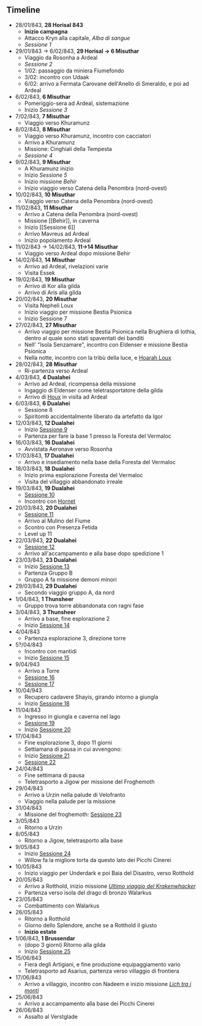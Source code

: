 ## Timeline

* 28/01/843, **28 Horisal 843**
	* **Inizio campagna**
	* Attacco Kryn alla capitale, *Alba di sangue*
	* *Sessione 1*
* 29/01/843 -> 6/02/843, **29 Horisal -> 6 Misuthar**
	* Viaggio da Rosonha a Ardeal
	* *Sessione 2*
	* 1/02: passaggio da miniera Fiumefondo
	* 3/02: incontro con Udaak
	* 6/02: arrivo a Fermata Carovane dell'Anello di Smeraldo, e poi ad Ardeal
* 6/02/843, **6 Misuthar**
	* Pomeriggio-sera ad Ardeal, sistemazione
	* Inizio *Sessione 3*
* 7/02/843, **7 Misuthar**
	* Viaggio verso Khuramunz
* 8/02/843, **8 Misuthar**
	* Viaggio verso Khuramunz, incontro con cacciatori
	* Arrivo a Khuramunz
	* Missione: Cinghiali della Tempesta
	* *Sessione 4*
* 9/02/843, **9 Misuthar**
	* A Khuramunz inizio
	* Inizio *Sessione 5*
	* Inizio missione *Behir*
	* Inizio viaggio verso Catena della Penombra (nord-ovest)
* 10/02/843, **10 Misuthar**
	* Viaggio verso Catena della Penombra (nord-ovest)
* 11/02/843, **11 Misuthar**
	* Arrivo a Catena della Penombra (nord-ovest)
	* Missione [[Behir]], in caverna
	* Inizio [[Sessione 6]]
	* Arrivo Mavreus ad Ardeal
	* Inizio popolamento Ardeal
* 11/02/843 -> 14/02/843, **11->14 Misuthar**
	* Viaggio verso Ardeal dopo missione Behir
* 14/02/843, **14 Misuthar**
	* Arrivo ad Ardeal, rivelazioni varie
	* Visita Essek
* 19/02/843, **19 Misuthar**
	* Arrivo di Kor alla gilda
	* Arrivo di Aris alla gilda
* 20/02/843, **20 Misuthar**
	* Visita Nepheli Loux
	* Inizio viaggio per missione Bestia Psionica
	* Inizio Sessione 7
* 27/02/843, **27 Misuthar**
	* Arrivo viaggio per missione Bestia Psionica nella Brughiera di Iothia, dentro al quale sono stati spaventati dei banditi
	* Nell' "Isola Senzamare", incontro con Eldenser e missione Bestia Psionica
	* Nella notte, incontro con la tribù della luce, e [Hoarah Loux](npc#hoarah-loux)
* 28/02/843, **28 Misuthar**
	* Ri-partenza verso Ardeal
* 4/03/843, **4 Dualahei**
	* Arrivo ad Ardeal, ricompensa della missione
	* Ingaggio di Eldenser come teletrasportatore della gilda
	* Arrivo di [Houx](npc#houx-frestynn) in visita ad Ardeal
* 6/03/843, **6 Dualahei**
	* Sessione 8
	* Spiritomb accidentalmente liberato da artefatto da Igor
* 12/03/843, **12 Dualahei**
	* Inizio [Sessione 9](/xho/sessioni#sessione-9-il-villaggio-lungo-il-fiume)
	* Partenza per fare la base 1 presso la Foresta del Vermaloc
* 16/03/843, **16 Dualahei**
	* Avvistata Aeronave verso Rosonha
* 17/03/843, **17 Dualahei**
	* Arrivo e insediamento nella base della Foresta del Vermaloc
* 18/03/843, **18 Dualahei**
	* Inizio prima esplorazione Foresta del Vermaloc
	* Visita del villaggio abbandonato irreale
* 19/03/843, **19 Dualahei**
	* [Sessione 10](/xho/sessioni#sessione-10-soli-con-chi-è-solo)
	* Incontro con [Hornet](npc#hornet)
* 20/03/843, **20 Dualahei**
	* [Sessione 11](/xho/sessioni#sessione-11-jurassic-watermill)
	* Arrivo al Mulino del Fiume
	* Scontro con Presenza Fetida
	* Level up 11
* 22/03/843, **22 Dualahei**
	* [Sessione 12](/xho/sessioni#sessione-12-interludio-shopping-sogni-particolari)
	* Arrivo all'accampamento e alla base dopo spedizione 1
* 23/03/843, **23 Dualahei**
	* Inizio [Sessione 13](/xho/sessioni#sessione-13-nebbie-nebulose)
	* Partenza Gruppo B
	* Gruppo A fa missione demoni minori
* 29/03/843, **29 Dualahei**
	* Secondo viaggio gruppo A, da nord 
* 1/04/843, **1 Thunsheer**
	* Gruppo trova torre abbandonata con ragni fase
* 3/04/843, **3 Thunsheer**
	* Arrivo a base, fine esplorazione 2
	* Inizio [Sessione 14](/xho/sessioni#sessione-14-lame-sugli-alberi)
* 4/04/843
	* Partenza esplorazione 3, direzione torre
* 5?/04/843
	* Incontro con mantidi
	* Inizio [Sessione 15](/xho/sessioni#sessione-15-nebbia-sui-monti)
* 9/04/943
	* Arrivo a Torre
	* [Sessione 16](/xho/sessioni#sessione-16-shayis-di-hellfire)
	* [Sessione 17](/xho/sessioni#sessione-17-lo-studioso-e-il-burattinaio)
* 10/04/943
	* Recupero cadavere Shayis, girando intorno a giungla	
	* Inizio [Sessione 18](/xho/sessioni#sessione-18-occhi-nella-giungla)
* 11/04/843
	* Ingresso in giungla e caverna nel lago
	* [Sessione 19](/xho/sessioni#sessione-19-la-forza-del-sentimento)
	* Inizio [Sessione 20](/xho/sessioni#sessione-20-mens-sana)
* 17/04/843
	* Fine esplorazione 3, dopo 11 giorni
	* Settiamana di pausa in cui avvengono:
	* Inizio [Sessione 21](/xho/sessioni#sessione-21-la-marcia-di-urzin)
	* [Sessione 22](/xho/sessioni#sessione-22-cyber-vs-demon)
* 24/04/843
	* Fine settimana di pausa
	* Teletrasporto a Jigow per missione del Froghemoth
* 29/04/843
	* Arrivo a Urzin nella palude di Velofranto
	* Viaggio nella palude per la missione
* 31/04/843
	* Missione del froghemoth: [Sessione 23](/xho/sessioni#sessione-23-anfibi-sgraditi)
* 3/05/843
	* Ritorno a Urzin
* 8/05/843
	* Ritorno a Jigow, teletrasporto alla base
* 9/05/843
	* Inizio [Sessione 24](/xho/sessioni#sessione-24-ultimo-viaggio-del-krakenwhacker)
	* Willow fa la migliore torta da questo lato dei Picchi Cinerei
* 10/05/843
	* Inizio viaggio per Underdark e poi Baia del Disastro, verso Rotthold
* 20/05/843
	* Arrivo a Rotthold, inizio missione [*Ultimo viaggio del Krakenwhacker*](/xho/quest#ultimo-viaggio-del-krakenwhacker)
	* Partenza verso isola del drago di bronzo Walarkus
* 23/05/843
	* Combattimento con Walarkus
* 26/05/843
	* Ritorno a Rotthold
	* Giorno dello Splendore, anche se a Rotthold il giusto
	* **Inizio estate**
* 1/06/843, **1 Brussendar**
	* (dopo 3 giorni) Ritorno alla gilda
	* Inizio [Sessione 25](/xho/sessioni#)
* 15/06/843
	* Fiera degli Artigiani, e fine produzione equipaggiamento vario
	* Teletrasporto ad Asarius, partenza verso villaggio di frontiera
* 17/06/843
	* Arrivo a villaggio, incontro con Nadeem e inizio missione [*Lich tra i monti*](/xho/quest#lich-tra-i-monti)
* 25/06/843
	* Arrivo a accampamento alla base dei Picchi Cinerei
* 26/06/843
	* Assalto al Verstglade

